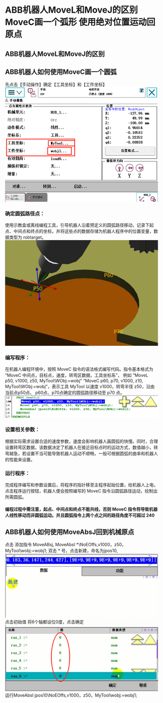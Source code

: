  # ABB机器人MoveL和MoveJ的区别 MoveC画一个弧形 使用绝对位置运动回原点

 ## ABB机器人MoveL和MoveJ的区别

 ## ABB机器人如何使用MoveC画一个圆弧
 先点击【手动操作】确定【工具坐标】和【工件坐标】
![alt text](img14/image-1.png)
### 确定圆弧路径点：
使用示教盒或离线编程工具，引导机器人沿着预定义的圆弧路径移动，记录下起点、中间点和终点的坐标，并将这些点的数据存储为机器人程序中的位置变量，数据类型为 robtarget。
![alt text](img14/image.png)


### 编写程序：
在机器人编程环境中，按照 MoveC 指令的语法格式编写代码。指令基本格式为 “MoveC 中间点，目标点，速度，转弯区数据，工具坐标系”，
例如 
"MoveL p50, v1000, z50, MyTool\WObj:=wobj"
“MoveC p60, p70, v1000, z10, MyTool\WObj:=wobj”，表示工具 MyTool 以速度 v1000，转弯半径 z50，沿由当前点p50点、 p60点、p70点确定的圆弧路径移动至 p70 点。
![alt text](img14/image-2.png)

### 设置相关参数：
根据实际需求设置合适的速度参数，速度会影响机器人画圆弧的快慢。同时，合理设置转弯区数据，该数据决定了机器人在接近目标点时的运动方式，数值越小，转弯越急，若设置不当可能导致机器人运动不顺畅，一般可根据圆弧的曲率和机器人的性能来设置。

### 运行程序：
完成程序编写和参数设置后，将程序的指针移至主程序起始位置，给机器人上电，点击程序运行按钮，机器人便会按照编写的 MoveC 指令沿圆弧路径运动，绘制出所需圆弧。

#### 编程过程中需注意，起点、中间点和终点不能共线，否则 MoveC 指令将导致机器人线性移动而非圆弧运动。并且圆弧指令上两个点之间的路径角度不可超过 240

 ## ABB机器人如何使用MoveAbsJ回到机械原点
点击 添加指令 MoveABsj, 
MoveAbsI *\NoEOffs,v1000，z50，MyTool\wobj:=wobj1;
双击 * 号，点击新建，命名为jpos10,
![alt text](img14/image-3.png)
点击初始值
将6个轴都设位0度，点击确定
![alt text](img14/image-4.png)
运行MoveAbsI jpos10\NoEOffs,v1000，z50，MyTool\wobj:=wobj1;